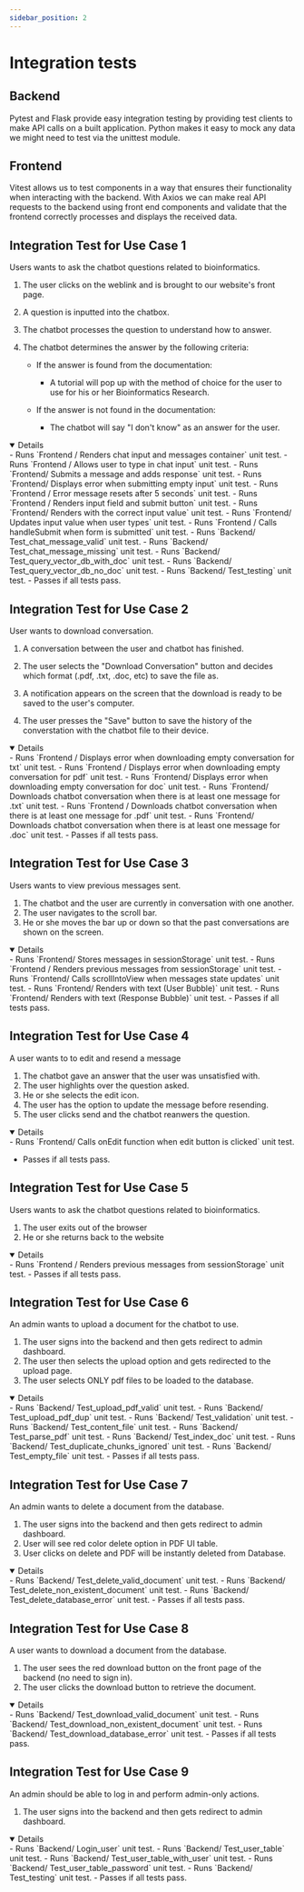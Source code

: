 ```yaml
---
sidebar_position: 2
---
```

# Integration tests

## Backend 
Pytest and Flask provide easy integration testing by providing test clients to
make API calls on a built application. Python makes it easy to mock any data we
might need to test via the unittest module.

## Frontend
Vitest allows us to test components in a way that ensures their functionality when
interacting with the backend. With Axios we can make real API requests to the backend using front
end components and validate that the frontend correctly processes and displays the received data.


## Integration Test for Use Case 1
Users wants to ask the chatbot questions related to bioinformatics.

1. The user clicks on the weblink and is brought to our website's front page.
2. A question is inputted into the chatbox.
3. The chatbot processes the question to understand how to answer.
4. The chatbot determines the answer by the following criteria:

    - If the answer is found from the documentation:
        - A tutorial will pop up with the method of choice for the user to use for his or her Bioinformatics Research.

    - If the answer is not found in the documentation:
        - The chatbot will say "I don't know" as an answer for the user.

<details open="True">
- Runs `Frontend / Renders chat input and messages container` unit test.
- Runs `Frontend / Allows user to type in chat input` unit test.
- Runs `Frontend/ Submits a message and adds response` unit test.
- Runs `Frontend/ Displays error when submitting empty input` unit test.
- Runs `Frontend / Error message resets after 5 seconds` unit test.
- Runs `Frontend / Renders input field and submit button` unit test. 
- Runs `Frontend/ Renders with the correct input value` unit test.
- Runs `Frontend/ Updates input value when user types` unit test.
- Runs `Frontend / Calls handleSubmit when form is submitted` unit test.
- Runs `Backend/ Test_chat_message_valid` unit test.
- Runs `Backend/ Test_chat_message_missing` unit test.
- Runs `Backend/ Test_query_vector_db_with_doc` unit test.
- Runs `Backend/ Test_query_vector_db_no_doc` unit test.
- Runs `Backend/ Test_testing` unit test. 
- Passes if all tests pass.
</details>


## Integration Test for Use Case 2
User wants to download conversation.


1. A conversation between the user and chatbot has finished.

2. The user selects the "Download Conversation" button and decides which format (.pdf, .txt, .doc, etc) to save the file as.

3. A notification appears on the screen that the download is ready to be saved to the user's computer.

4. The user presses the "Save" button to save the history of the converstation with the chatbot file to their device.
<details open="True">
- Runs `Frontend / Displays error when downloading empty conversation for txt` unit test.
- Runs `Frontend / Displays error when downloading empty conversation for pdf` unit test.
- Runs `Frontend/ Displays error when downloading empty conversation for doc` unit test.
- Runs `Frontend/ Downloads chatbot conversation when there is at least one message for .txt` unit test.
- Runs `Frontend / Downloads chatbot conversation when there is at least one message for .pdf` unit test.
- Runs `Frontend/ Downloads chatbot conversation when there is at least one message for .doc` unit test.
- Passes if all tests pass.
</details>


## Integration Test for Use Case 3
Users wants to view previous messages sent.

1. The chatbot and the user are currently in conversation with one another.
2. The user navigates to the scroll bar.
3. He or she moves the bar up or down so that the past conversations are shown on the screen.


<details open="True">
- Runs `Frontend/ Stores messages in sessionStorage` unit test.
- Runs `Frontend / Renders previous messages from sessionStorage` unit test.
- Runs `Frontend/ Calls scrollIntoView when messages state updates` unit test.
- Runs `Frontend/ Renders with text (User Bubble)` unit test.
- Runs `Frontend/ Renders with text (Response Bubble)` unit test.
- Passes if all tests pass.
</details>

## Integration Test for Use Case 4
A user wants to to edit and resend a message

1. The chatbot gave an answer that the user was unsatisfied with.
2. The user highlights over the question asked.
3. He or she selects the edit icon.
4. The user has the option to update the message before resending.
5. The user clicks send and the chatbot reanwers the question.


<details open="True">
- Runs `Frontend/ Calls onEdit function when edit button is clicked` unit test.


- Passes if all tests pass.
</details>

## Integration Test for Use Case 5
Users wants to ask the chatbot questions related to bioinformatics.

1. The user exits out of the browser
2. He or she returns back to the website

<details open="True">
- Runs `Frontend / Renders previous messages from sessionStorage` unit test.
- Passes if all tests pass.
</details>

## Integration Test for Use Case 6
An admin wants to upload a document for the chatbot to use.

1. The user signs into the backend and then gets redirect to admin dashboard.
2. The user then selects  the upload option and gets redirected to the upload page.
3. The user selects ONLY pdf files to be loaded to the database.

<details open="True">
- Runs `Backend/ Test_upload_pdf_valid` unit test.
- Runs `Backend/ Test_upload_pdf_dup` unit test.
- Runs `Backend/ Test_validation` unit test.
- Runs `Backend/ Test_content_file` unit test. 
- Runs `Backend/ Test_parse_pdf` unit test.
- Runs `Backend/ Test_index_doc` unit test.
- Runs `Backend/ Test_duplicate_chunks_ignored` unit test.  
- Runs `Backend/ Test_empty_file` unit test. 
- Passes if all tests pass.
</details>

## Integration Test for Use Case 7
An admin wants to delete a document from the database.

1. The user signs into the backend and then gets redirect to admin dashboard.
2. User will see red color delete option in PDF UI table.
3. User clicks on delete and PDF will be instantly deleted from Database.

<details open="True">
- Runs `Backend/ Test_delete_valid_document` unit test.
- Runs `Backend/ Test_delete_non_existent_document` unit test.
- Runs `Backend/ Test_delete_database_error` unit test.
- Passes if all tests pass.
</details>

## Integration Test for Use Case 8
A user wants to download a document from the database.

1. The user sees the red download button on the front page of the backend (no need to sign in).
2. The user clicks the download button to retrieve the document.

<details open="True">
- Runs `Backend/ Test_download_valid_document` unit test.
- Runs `Backend/ Test_download_non_existent_document` unit test.
- Runs `Backend/ Test_download_database_error` unit test.
- Passes if all tests pass.
</details>

## Integration Test for Use Case 9
An admin should be able to log in and perform admin-only actions.

1. The user signs into the backend and then gets redirect to admin dashboard.

<details open="True">
- Runs `Backend/ Login_user` unit test.
- Runs `Backend/ Test_user_table` unit test.
- Runs `Backend/ Test_user_table_with_user` unit test.
- Runs `Backend/ Test_user_table_password` unit test.
- Runs `Backend/ Test_testing` unit test.
- Passes if all tests pass.
</details>





